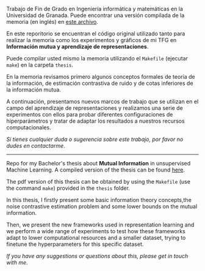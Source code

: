 Trabajo de Fin de Grado en Ingeniería informática y matemáticas en la Universidad de Granada. Puede encontrar una versión compilada de la memoria (en inglés) en [este archivo](https://github.com/fjsaezm/Mutual-Information-in-Unsupervised-Machine-Learning/releases/download/v1.0/thesis.pdf).

En este reporitorio se encuentran el código original utilizado tanto para realizar la memoria como los experimentos  y gráficos de mi TFG en **Información mutua y aprendizaje de representaciones**. 

Puede compilar usted mismo la memoria utilizando el `Makefile` (ejecutar `make`) en la carpeta `thesis`.

En la memoria revisamos primero algunos conceptos formales de teoría de la información, de estimación contrastiva de ruido y de cotas inferiores de la información mutua.

A continuación, presentamos nuevos marcos de trabajo que se utilizan en el campo del aprendizaje de representaciones y realizamos una serie de experimentos con ellos para probar diferentes configuraciones de hiperparámetros y tratar de adaptar los resultados a nuestros recursos computacionales.

*Si tienes cualquier duda o sugerencia sobre este trabajo, por favor no dudes en contactarme*.

----


Repo for my Bachelor's thesis about **Mutual Information** in unsupervised Machine Learning. A compiled version of the thesis can be found [here](https://github.com/fjsaezm/Mutual-Information-in-Unsupervised-Machine-Learning/releases/download/v1.0/thesis.pdf).

The pdf version of this thesis can be obtained by using the `Makefile` (use the command `make`) provided in the `thesis` folder.

In this thesis, I firstly present some basic information theory concepts,the noise contrastive estimation problem and some lower bounds on the mutual information.

Then, we present the new frameworks used in representation learning and we perform a wide range of experiments to test how these frameworks adapt to lower computational resources and a smaller dataset, trying to finetune the hyperparameters for this specific dataset.

*If you have any suggestions or questions about this, please get in touch with me*.

